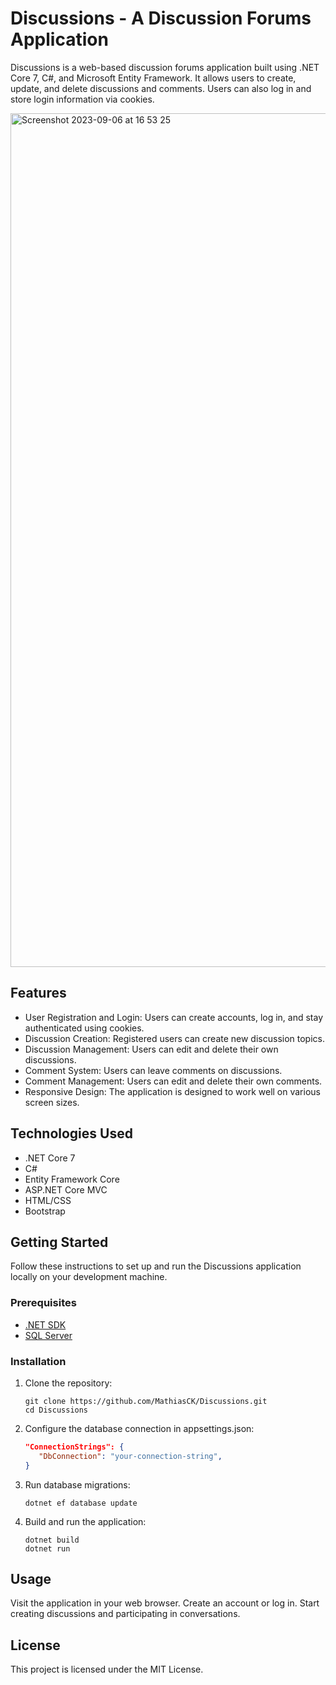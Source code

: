 # Discussions - A Discussion Forums Application

Discussions is a web-based discussion forums application built using .NET Core 7, C#, and Microsoft Entity Framework. It allows users to create, update, and delete discussions and comments. Users can also log in and store login information via cookies.

<img width="1366" alt="Screenshot 2023-09-06 at 16 53 25" src="https://github.com/MathiasCK/Discussions/assets/26365473/9a7d6470-ed33-465a-991b-11ce0d935bc3">


## Features

- User Registration and Login: Users can create accounts, log in, and stay authenticated using cookies.
- Discussion Creation: Registered users can create new discussion topics.
- Discussion Management: Users can edit and delete their own discussions.
- Comment System: Users can leave comments on discussions.
- Comment Management: Users can edit and delete their own comments.
- Responsive Design: The application is designed to work well on various screen sizes.

## Technologies Used

- .NET Core 7
- C#
- Entity Framework Core
- ASP.NET Core MVC
- HTML/CSS
- Bootstrap

## Getting Started

Follow these instructions to set up and run the Discussions application locally on your development machine.

### Prerequisites

- [.NET SDK](https://dotnet.microsoft.com/download/dotnet)
- [SQL Server](https://www.microsoft.com/en-us/sql-server/sql-server-downloads)

### Installation

1. Clone the repository:

   ```shell
   git clone https://github.com/MathiasCK/Discussions.git
   cd Discussions
   ```
   
2. Configure the database connection in appsettings.json:

   ```json
   "ConnectionStrings": {
      "DbConnection": "your-connection-string",
   }
   ```

3. Run database migrations:

   ```shell
   dotnet ef database update
   ```

4. Build and run the application:

   ```shell
   dotnet build
   dotnet run
   ```



## Usage

Visit the application in your web browser.
Create an account or log in.
Start creating discussions and participating in conversations.

## License

This project is licensed under the MIT License.
